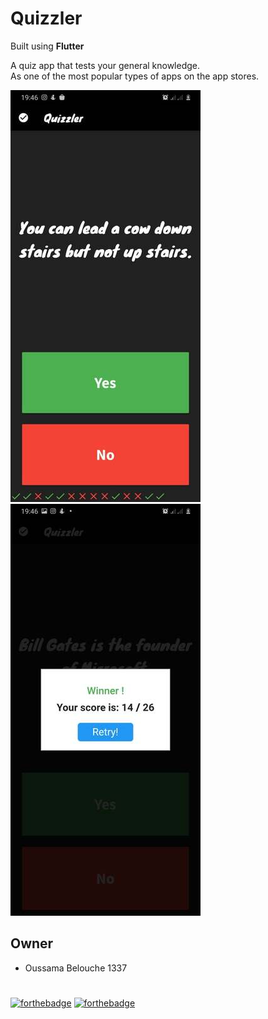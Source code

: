 # Quizzler

Built using **Flutter**

A quiz app that tests your general knowledge.<br/>
As one of the most popular types of apps on the app stores.

![quiz1](/ressources/quiz1.jpg)
![quiz2](/ressources/quiz2.jpg)

## Owner

- Oussama Belouche 1337

#
[![forthebadge](https://forthebadge.com/images/badges/built-for-android.svg)](https://forthebadge.com)
[![forthebadge](https://forthebadge.com/images/badges/contains-cat-gifs.svg)](https://forthebadge.com)

